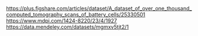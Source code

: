 https://plus.figshare.com/articles/dataset/A_dataset_of_over_one_thousand_computed_tomography_scans_of_battery_cells/25330501
https://www.mdpi.com/1424-8220/23/4/1927
https://data.mendeley.com/datasets/mgmxv5tjt2/1
